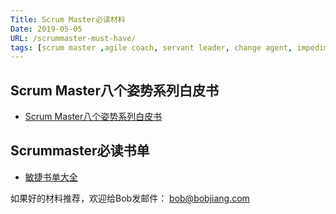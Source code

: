 ```yaml
---
Title: Scrum Master必读材料
Date: 2019-05-05
URL: /scrummaster-must-have/
tags: [scrum master ,agile coach, servant leader, change agent, impediment remover]
---
```


## Scrum Master八个姿势系列白皮书
- [Scrum Master八个姿势系列白皮书](/8-stances-of-scrum-master/)

## Scrummaster必读书单
- [敏捷书单大全](https://bobjiang.com/recommend-book-list-agile)

如果好的材料推荐，欢迎给Bob发邮件： bob@bobjiang.com
